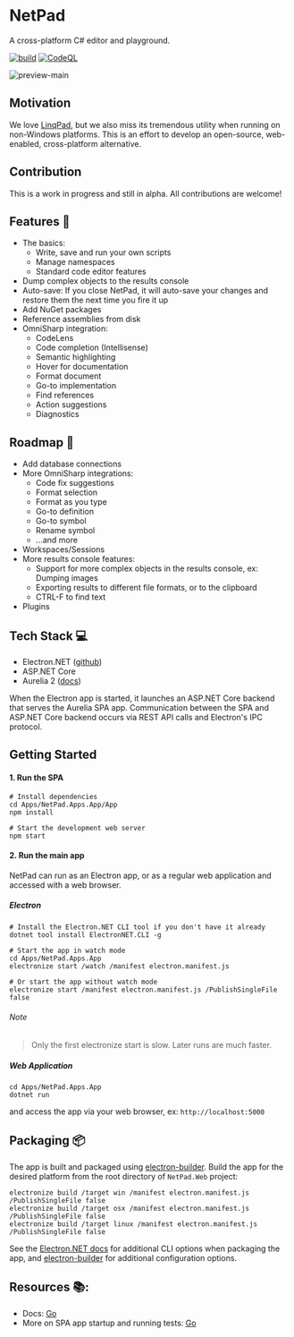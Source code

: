 # NetPad

A cross-platform C# editor and playground.

[![build](https://github.com/tareqimbasher/NetPad/actions/workflows/build.yml/badge.svg)](https://github.com/tareqimbasher/NetPad/actions/workflows/build.yml)
[![CodeQL](https://github.com/tareqimbasher/NetPad/actions/workflows/codeql-analysis.yml/badge.svg)](https://github.com/tareqimbasher/NetPad/actions/workflows/codeql-analysis.yml)

![preview-main](https://github.com/tareqimbasher/netpad/blob/main/docs/images/preview-main.png?raw=true)

## Motivation

We love [LinqPad](https://www.linqpad.net/), but we also miss its tremendous
utility when running on non-Windows platforms. This is an effort to develop an
open-source, web-enabled, cross-platform alternative.

## Contribution

This is a work in progress and still in alpha. All
contributions are welcome!

## Features :tada:
* The basics:
  * Write, save and run your own scripts
  * Manage namespaces
  * Standard code editor features
* Dump complex objects to the results console
* Auto-save: If you close NetPad, it will auto-save your changes and
  restore them the next time you fire it up
* Add NuGet packages
* Reference assemblies from disk
* OmniSharp integration:
  * CodeLens
  * Code completion (Intellisense)
  * Semantic highlighting
  * Hover for documentation
  * Format document
  * Go-to implementation
  * Find references
  * Action suggestions
  * Diagnostics

## Roadmap :construction:
* Add database connections
* More OmniSharp integrations:
  * Code fix suggestions
  * Format selection
  * Format as you type
  * Go-to definition
  * Go-to symbol
  * Rename symbol
  * ...and more
* Workspaces/Sessions
* More results console features:
  * Support for more complex objects in the results console, ex: Dumping images
  * Exporting results to different file formats, or to the clipboard
  * CTRL-F to find text
* Plugins

## Tech Stack :computer:

* Electron.NET ([github](https://github.com/ElectronNET/Electron.NET))
* ASP.NET Core
* Aurelia 2 ([docs](https://docs.aurelia.io/))

When the Electron app is started, it launches an ASP.NET Core backend that
serves the Aurelia SPA app. Communication between the SPA and ASP.NET Core
backend occurs via REST API calls and Electron's IPC protocol.

## Getting Started

#### 1. Run the SPA

```
# Install dependencies
cd Apps/NetPad.Apps.App/App
npm install

# Start the development web server
npm start
```

#### 2. Run the main app

NetPad can run as an Electron app, or as a regular web application and accessed
with a web browser.

##### Electron

```
# Install the Electron.NET CLI tool if you don't have it already
dotnet tool install ElectronNET.CLI -g

# Start the app in watch mode
cd Apps/NetPad.Apps.App
electronize start /watch /manifest electron.manifest.js

# Or start the app without watch mode
electronize start /manifest electron.manifest.js /PublishSingleFile false
```

###### Note

> Only the first electronize start is slow. Later runs are much faster.

##### Web Application

```
cd Apps/NetPad.Apps.App
dotnet run
```

and access the app via your web browser, ex: `http://localhost:5000`

## Packaging :package:

The app is built and packaged
using [electron-builder](https://www.electron.build/). Build the app for the
desired platform from the root directory of `NetPad.Web`
project:

```
electronize build /target win /manifest electron.manifest.js /PublishSingleFile false
electronize build /target osx /manifest electron.manifest.js /PublishSingleFile false
electronize build /target linux /manifest electron.manifest.js /PublishSingleFile false
```

See the [Electron.NET docs](https://github.com/ElectronNET/Electron.NET#-build)
for additional CLI options when packaging the app,
and [electron-builder](https://www.electron.build/) for additional configuration
options.

## Resources :books::

* Docs: [Go](https://github.com/tareqimbasher/NetPad/tree/main/docs)
* More on SPA app startup and running
  tests: [Go](https://github.com/tareqimbasher/NetPad/tree/main/src/Apps/NetPad.Apps.App/App)
